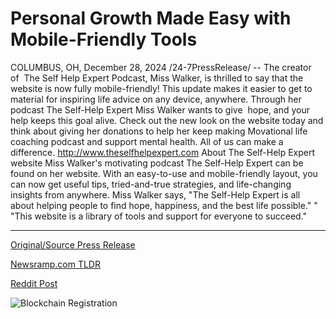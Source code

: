 # Personal Growth Made Easy with Mobile-Friendly Tools

COLUMBUS, OH, December 28, 2024 /24-7PressRelease/ -- The creator of  The Self Help Expert Podcast, Miss Walker, is thrilled to say that the website is now fully mobile-friendly! This update makes it easier to get to material for inspiring life advice on any device, anywhere.  Through her podcast The Self-Help Expert Miss Walker wants to give  hope, and your help keeps this goal alive. Check out the new look on the website today and think about giving her donations to help her keep making Movational life coaching podcast and support mental health. All of us can make a difference.  http://www.theselfhelpexpert.com  About The Self-Help Expert website Miss Walker's motivating podcast The Self-Help Expert can be found on her website. With an easy-to-use and mobile-friendly layout, you can now get useful tips, tried-and-true strategies, and life-changing insights from anywhere.  Miss Walker says, "The Self-Help Expert is all about helping people to find hope, happiness, and the best life possible." " "This website is a library of tools and support for everyone to succeed." 

---

[Original/Source Press Release](https://www.24-7pressrelease.com/press-release/517439/personal-growth-made-easy-with-mobile-friendly-tools)
                    

[Newsramp.com TLDR](https://newsramp.com/curated-news/the-self-help-expert-podcast-goes-mobile-friendly/828e6db0fb7dbb4a785a13ede6c18824) 

 



[Reddit Post](https://www.reddit.com/r/newsramp/comments/1ho1a7k/the_self_help_expert_podcast_goes_mobilefriendly/) 



![Blockchain Registration](https://cdn.newsramp.app/24-7PressRelease/qrcode/2412/28/isleLHsn.webp)